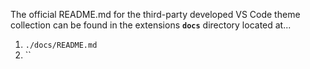 The official README.md for the third-party developed VS Code theme collection can 
be found in the extensions **`docs`** directory located at...

1. `./docs/README.md`
2. ``